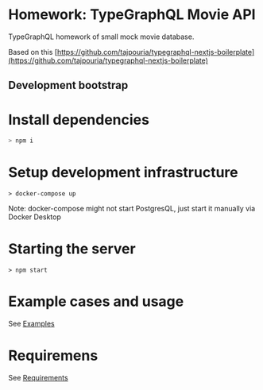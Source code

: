 # Homework: TypeGraphQL Movie API

TypeGraphQL homework of small mock movie database.

Based on this [https://github.com/tajpouria/typegraphql-nextjs-boilerplate](https://github.com/tajpouria/typegraphql-nextjs-boilerplate)

## Development bootstrap


# Install dependencies
```sh
> npm i
```
# Setup development infrastructure
```
> docker-compose up
```
Note: docker-compose might not start PostgresQL, just start it manually via Docker Desktop

# Starting the server
```
> npm start
```

# Example cases and usage
See [Examples](./docs/EXAMPLES.md)

# Requiremens
See [Requirements](./docs/REQUIREMENTS.md)